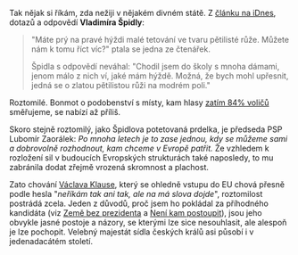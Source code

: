 <!-- dcterms:identifier = riderweblog#64 -->
<!-- dcterms:title = Sladká prdelka páně premiérova -->
<!-- np9:categoryId = 2 -->
<!-- x4w:category = Lidé a jiná zvěř -->
<!-- np9:authorId = 1 -->
<!-- np9:authorEmail = michal.valasek@altairis.cz -->
<!-- dcterms:creator = Michal Altair Valášek -->
<!-- dcterms:created = 2003-06-14T00:34:34+02:00 -->
<!-- dcterms:dateAccepted = 2003-06-14T00:34:34+02:00 -->

Tak nějak si říkám, zda nežiji v nějakém divném státě. Z [článku na iDnes](http://zpravy.idnes.cz/eunie.asp?r=eunie&c=A030611_103507_eunie_mhk&l=1), dotazů a odpovědí <strong>Vladimíra Špidly</strong>:

> "Máte prý na pravé hýždi malé tetování ve tvaru pětilisté růže. Můžete nám k tomu říct víc?" ptala se jedna ze čtenářek.
> 
> Špidla s odpovědí neváhal: "Chodil jsem do školy s mnoha dámami, jenom málo z nich ví, jaké mám hýždě. Možná, že bych mohl upřesnit, jedná se o zlatou pětilistou růži na modrém poli."

Roztomilé. Bonmot o podobenství s místy, kam hlasy [zatím 84% voličů](http://www.ceskenoviny.cz/view-id.php4?vid=126156) směřujeme, se nabízí až příliš.

Skoro stejně roztomilý, jako Špidlova potetovaná prdelka, je předseda PSP Lubomír Zaorálek: <em>Po mnoha letech je to zase jednou, kdy se můžeme sami a dobrovolně rozhodnout, kam chceme v Evropě patřit.</em> Že vzhledem k rozložení sil v budoucích Evropských strukturách také naposledy, to mu zabránila dodat zřejmě vrozená skromnost a plachost.

Zato chování [Václava Klause](http://www.cn.cz/view-id.php4?id=20030613F01392), který se ohledně vstupu do EU chová přesně podle hesla "<em>neříkám tak ani tak, ale na má slova dojde</em>", roztomilost postrádá zcela. Jeden z důvodů, proč jsem ho pokládal za příhodného kandidáta (viz [Země bez prezidenta](http://weblog.rider.cz/ShowRecord.aspx?day=20030130) a [Není kam postoupit](http://weblog.rider.cz/ShowRecord.aspx?day=20030307#035214)), jsou jeho obvykle jasné postoje a názory, se kterými lze sice nesouhlasit, ale alespoň je lze pochopit. Velebný majestát sídla českých králů asi působí i v jedenadacátém století.